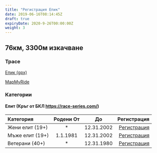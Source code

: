 ```yaml
---
title: "Регистрация Епик"
date: 2019-06-16T08:14:45Z
draft: true
expiryDate: 2020-9-26T00:00:00Z
weight: 3
---
```


## 76км, 3300м изкачване
### Трасе
[Епик (gpx)](https://drive.google.com/open?id=174corZb-OmA-8nSKEjw_8PGl8BZM7Q04)

[MapMyRide](https://www.mapmyride.com/routes/view/2049206296)


### Категории

#### Елит (Кръг от БКЛ https://race-series.com/)
| Категория         | Родени От |      До   | Регистрация
:-----------------|:---------:|:---------:|------------:
 Жени елит (19+)  |     *     | 12.31.2002| [Регистрация](https://forms.gle/REuUZ1MmUXCuZ9EKA)
 Мъже елит (19+)  | 1.1.1981  | 12.31.2002| [Регистрация](https://forms.gle/REuUZ1MmUXCuZ9EKA)
 Ветерани  (40+)  |     *     | 12.31.1980| [Регистрация](https://forms.gle/REuUZ1MmUXCuZ9EKA)

